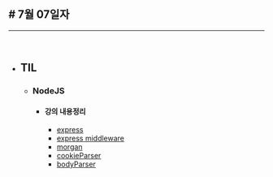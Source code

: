 ## # 7월 07일자 

***

<br>

* ## TIL
  * ### NodeJS 
    * #### 강의 내용정리
      * [express](/NodeJS/modules/related_express/express.md)
      * [express middleware](/NodeJS/modules/related_express/express_middleWare.md)
      * [morgan](/NodeJS/modules/related_express/morgan.md)
      * [cookieParser](/NodeJS/modules/related_express/cookieParser.md)
      * [bodyParser](/NodeJS/modules/related_express/bodyParser.md)
      
